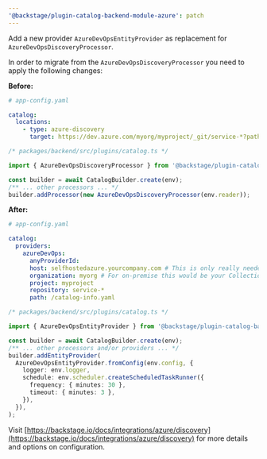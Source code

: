 ```yaml
---
'@backstage/plugin-catalog-backend-module-azure': patch
---
```


Add a new provider `AzureDevOpsEntityProvider` as replacement for `AzureDevOpsDiscoveryProcessor`.

In order to migrate from the `AzureDevOpsDiscoveryProcessor` you need to apply
the following changes:

**Before:**

```yaml
# app-config.yaml

catalog:
  locations:
    - type: azure-discovery
      target: https://dev.azure.com/myorg/myproject/_git/service-*?path=/catalog-info.yaml
```

```ts
/* packages/backend/src/plugins/catalog.ts */

import { AzureDevOpsDiscoveryProcessor } from '@backstage/plugin-catalog-backend-module-azure';

const builder = await CatalogBuilder.create(env);
/** ... other processors ... */
builder.addProcessor(new AzureDevOpsDiscoveryProcessor(env.reader));
```

**After:**

```yaml
# app-config.yaml

catalog:
  providers:
    azureDevOps:
      anyProviderId:
      host: selfhostedazure.yourcompany.com # This is only really needed for on-premise user, defaults to dev.azure.com
      organization: myorg # For on-premise this would be your Collection
      project: myproject
      repository: service-*
      path: /catalog-info.yaml
```

```ts
/* packages/backend/src/plugins/catalog.ts */

import { AzureDevOpsEntityProvider } from '@backstage/plugin-catalog-backend-module-azure';

const builder = await CatalogBuilder.create(env);
/** ... other processors and/or providers ... */
builder.addEntityProvider(
  AzureDevOpsEntityProvider.fromConfig(env.config, {
    logger: env.logger,
    schedule: env.scheduler.createScheduledTaskRunner({
      frequency: { minutes: 30 },
      timeout: { minutes: 3 },
    }),
  }),
);
```

Visit [https://backstage.io/docs/integrations/azure/discovery](https://backstage.io/docs/integrations/azure/discovery) for more details and options on configuration.
